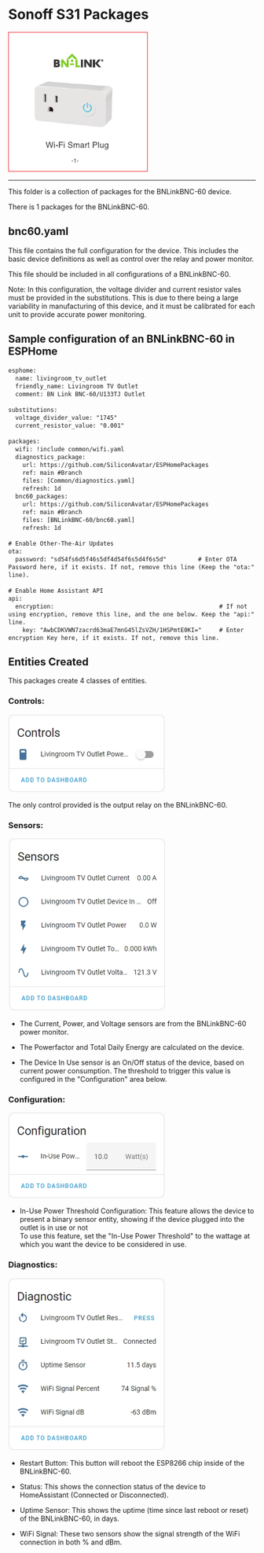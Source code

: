 # Sonoff S31 Packages
![BNLinkBNC-60 Device Photo](../.resources/DevicePhotos/ProductPhoto_BNLinkBNC-60.png)

---

This folder is a collection of packages for the BNLinkBNC-60 device.

There is 1 packages for the BNLinkBNC-60.

## bnc60.yaml
This file contains the full configuration for the device.
This includes the basic device definitions as well as control over the relay and power monitor.

This file should be included in all configurations of a BNLinkBNC-60.

Note: In this configuration, the voltage divider and current resistor vales must be provided in the substitutions. This is due to there being a large variability in manufacturing of this device, and it must be calibrated for each unit to provide accurate power monitoring.

## Sample configuration of an BNLinkBNC-60 in ESPHome

```
esphome:
  name: livingroom_tv_outlet
  friendly_name: Livingroom TV Outlet
  comment: BN Link BNC-60/U133TJ Outlet

substitutions:
  voltage_divider_value: "1745"
  current_resistor_value: "0.001"

packages:
  wifi: !include common/wifi.yaml
  diagnostics_package:
    url: https://github.com/SiliconAvatar/ESPHomePackages
    ref: main #Branch
    files: [Common/diagnostics.yaml]
    refresh: 1d
  bnc60_packages:
    url: https://github.com/SiliconAvatar/ESPHomePackages
    ref: main #Branch
    files: [BNLinkBNC-60/bnc60.yaml]
    refresh: 1d

# Enable Other-The-Air Updates
ota:
  password: "sd54fs6d5f46s5df4d54f6s5d4f6s5d"         # Enter OTA Password here, if it exists. If not, remove this line (Keep the "ota:" line).

# Enable Home Assistant API
api:
  encryption:                                               # If not using encryption, remove this line, and the one below. Keep the "api:" line.
    key: "AwbCDKVWN7zacrd63maE7mnG45lZsVZH/1HSPmtE0KI="     # Enter encryption Key here, if it exists. If not, remove this line.
```

## Entities Created

This packages create 4 classes of entities.

### Controls:
![BNLinkBNC-60 Controls](../.resources/BNLinkBNC-60_Screens/BNLinkBNC-60_Controls.jpg)

The only control provided is the output relay on the BNLinkBNC-60.

### Sensors:
![BNLinkBNC-60 Sensors](../.resources/BNLinkBNC-60_Screens/BNLinkBNC-60_Sensors.jpg)

- The Current, Power, and Voltage sensors are from the BNLinkBNC-60 power monitor. </br>

- The Powerfactor and Total Daily Energy are calculated on the device. </br>

- The Device In Use sensor is an On/Off status of the device, based on current power consumption. The threshold to trigger this value is configured in the "Configuration" area below. 



### Configuration:
![BNLinkBNC-60 Configuration](../.resources/BNLinkBNC-60_Screens/BNLinkBNC-60_Configuration.jpg)

- In-Use Power Threshold Configuration: This feature allows the device to present a binary sensor entity, showing if the device plugged into the outlet is in use or not </br>
To use this feature, set the "In-Use Power Threshold" to the wattage at which you want the device to be considered in use. </br>

### Diagnostics:
![BNLinkBNC-60 Diagnostics](../.resources/BNLinkBNC-60_Screens/BNLinkBNC-60_Diagnostics.jpg)

- Restart Button: This button will reboot the ESP8266 chip inside of the BNLinkBNC-60.

- Status: This shows the connection status of the device to HomeAssistant (Connected or Disconnected).

- Uptime Sensor: This shows the uptime (time since last reboot or reset) of the BNLinkBNC-60, in days.

- WiFi Signal: These two sensors show the signal strength of the WiFi connection in both % and dBm.